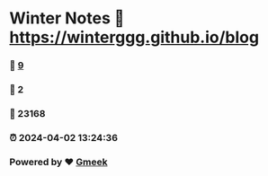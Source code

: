 # Winter Notes :link: https://winterggg.github.io/blog 
### :page_facing_up: [9](https://winterggg.github.io/blog/tag.html) 
### :speech_balloon: 2 
### :hibiscus: 23168 
### :alarm_clock: 2024-04-02 13:24:36 
### Powered by :heart: [Gmeek](https://github.com/Meekdai/Gmeek)
